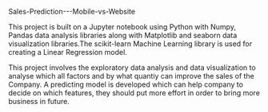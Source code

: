 Sales-Prediction---Mobile-vs-Website
<br>

This project is built on a Jupyter notebook using Python with Numpy, Pandas data analysis libraries along with Matplotlib and seaborn data visualization libraries.The scikit-learn Machine Learning library is used for creating a Linear Regression model. 
<br>

This project involves the exploratory data analysis and data visualization to analyse which all factors and by what quantiy can improve the sales of the Company.  A predicting model is developed which can help company to decide on which features, they should put more effort in order to bring more business in future.
